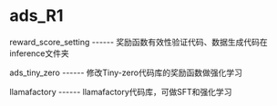 # ads_R1

reward_score_setting  ------  奖励函数有效性验证代码、数据生成代码在inference文件夹

ads_tiny_zero   ------  修改Tiny-zero代码库的奖励函数做强化学习

llamafactory ------  llamafactory代码库，可做SFT和强化学习
